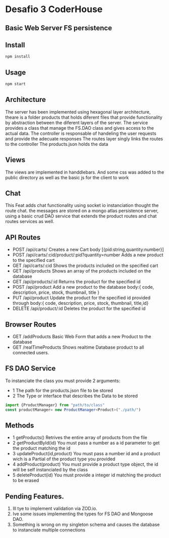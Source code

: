 # Desafio 3 CoderHouse

## Basic Web Server FS persistence

## Install
```bash
npm install
```
## Usage

```bash
npm start
```
## Architecture

The server has been implemented using hexagonal layer architecture, theare is a folder products that holds diferent files that provide functionality by abstraction between the diferent layers of the server. 
The service provides a class that manage the FS.DAO class and gives access to the actual data. 
The controller is responsable of handeling the user requests and provide the adecuate responses 
The routes layer singly links the routes to the controller 
The products.json holds the data

## Views
The views are implemented in handdlebars. And some css was added to the public directory as well as the basic js for the client to work

## Chat 
This Feat adds chat functionality using socket io instanciation thought the route chat.
the messages are stored on a mongo atlas persistence server, using a basic crud  DAO service that extends the product routes and chat routes services as well.

## API Routes
* POST /api/carts/ Creates a new Cart body [{pid:string,quantity:number}]
* POST /api/carts/:cid/product/:pid?quantity=number Adds a new product to the specified cart 
* GET /api/carts/:cid Shows the products included on the specified cart
* GET /api/products Shows an array of the products included on the database
* GET /api/products/:id Returns the product for the specified id
* POST /api/product Add a new product to the database body:{ code, description, price, stock, thumbnail, title }
* PUT /api/product Update the product for the specified id provided through body:{ code, description, price, stock, thumbnail, title,id}
* DELETE /api/product/:id Deletes the product for the specified id

## Browser Routes
* GET /addProducts Basic Web Form that adds a new Product to the database
* GET /realTimeProducts Shows realtime Database product to all connected users. 
  
## FS DAO Service

To instanciate the class you must provide 2 arguments:
- 1 The path for the products.json file to be stored
- 2 The Type or interface that describes the Data to be stored

```typescript
import {ProductManager} from "path/to/class"
const productManager= new ProductManager<Product>("./path/")
```

## Methods
- 1 getProducts() Retrives the entire array of products from the file 
- 2 getProductById(id) You must pass a number as a id parameter to get the product matching the id 
- 3 updateProduct(id,product) You must pass a number id and a product wich is a Partial of the product type you provided
- 4 addProduct(product) You must provide a product type object, the id will be self instanciated by the class
- 5 deleteProduct(id) You must provide a integer id matching the product to be erased

## Pending Features.
1) Ill tye to implement validation via ZOD.io.
2) Ive some issues implementing the types for FS DAO and Mongoose DAO. 
3) Something is wrong on my singleton schema and causes the database to instanciate multiple connections